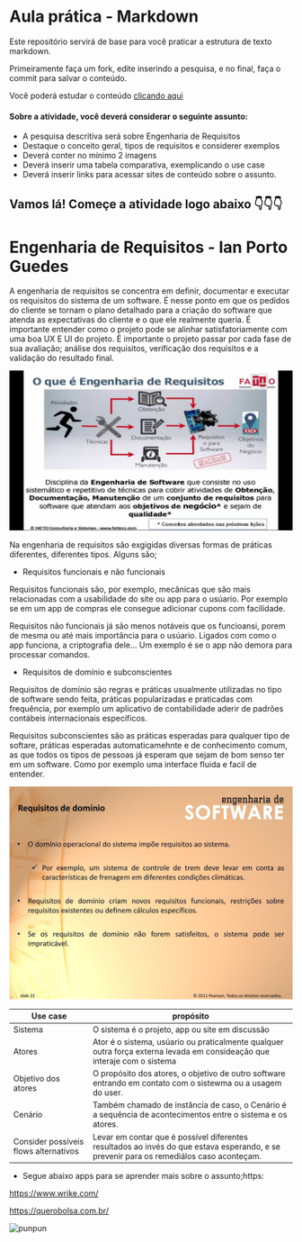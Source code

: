 # Aula prática - Markdown

Este repositório servirá de base para você praticar a estrutura de texto markdown. 

Primeiramente faça um fork, edite inserindo a pesquisa, e no final, faça o commit para salvar o conteúdo.

Você poderá estudar o conteúdo [clicando aqui](https://docs.pipz.com/central-de-ajuda/learning-center/guia-basico-de-markdown#open)

#### Sobre a atividade, você deverá considerar o seguinte assunto:

- A pesquisa descritiva será sobre Engenharia de Requisitos
- Destaque o conceito geral, tipos de requisitos e considerer exemplos
- Deverá conter no mínimo 2 imagens
- Deverá inserir uma tabela comparativa, exemplicando o use case
- Deverá inserir links para acessar sites de conteúdo sobre o assunto.


## Vamos lá! Começe a atividade logo abaixo 👇👇👇


# Engenharia de Requisitos - Ian Porto Guedes

 A engenharia de requisitos se concentra em definir, documentar e executar os requisitos do sistema de um software. É nesse ponto em que os pedidos do cliente se tornam o plano detalhado para a criação do software que atenda as expectativas do cliente e o que ele realmente queria. É importante entender como o projeto pode se alinhar satisfatoriamente com uma boa UX E UI do projeto.
 É importante o projeto passar por cada fase de sua avaliação; análise dos requisitos, verificação dos requisitos e a validação do resultado final.

![engenho](https://github.com/Netuno456/aulaMarkdown/blob/main/engenho.jpg?raw=true)

Na engenharia de requisitos são exgigidas diversas formas  de práticas diferentes, diferentes tipos. Alguns são;

* Requisitos funcionais e não funcionais

Requisitos funcionais são, por exemplo, mecânicas que são mais relacionadas com a usabilidade do site ou app para o usúario. Por exemplo se em um app de compras ele consegue adicionar cupons com facilidade.

Requisitos não funcionais já são menos notáveis que os funcioansi, porem de mesma ou até mais importância para o usúario. Ligados com como o app funciona, a criptografia dele... Um exemplo é se o app não demora para processar comandos.

* Requisitos de domínio e subconscientes

 Requisitos de domínio são regras e práticas usualmente utilizadas no tipo de software sendo feita, práticas popularizadas e praticadas com frequência, por exemplo um aplicativo de contabilidade aderir de padrões contábeis internacionais específicos.

Requisitos subconscientes são as práticas esperadas para qualquer tipo de softare, práticas esperadas automaticamehnte e de conhecimento comum, as que todos os tipos de pessoas já esperam que sejam de bom senso ter em um software. Como por exemplo uma interface fluida e facil de entender.
 
![REQUISITOS](https://github.com/Netuno456/aulaMarkdown/blob/main/Requisitos+de+dom%C3%ADnio+O+dom%C3%ADnio+operacional+do+sistema+imp%C3%B5e+requisitos+ao+sistema..jpg?raw=true)

Use case | propósito
-------- | --------
Sistema  | O sistema é o projeto, app ou site em discussão
Atores   | Ator é o sistema, usúario ou praticalmente qualquer outra força externa levada em consideação que interaje com o sistema
Objetivo dos atores   | O propósito dos atores, o objetivo de outro software entrando em contato com o sistewma ou a usagem do user.
Cenário   | Também chamado de instância de caso, o Cenário é a sequência de acontecimentos entre o sistema e os atores.
Consider possíveis flows alternativos | Levar em contar que é possível diferentes resultados ao invés do que estava esperando, e se prevenir para os remediálos caso aconteçam.


* Segue abaixo apps para se aprender mais sobre o assunto;https:
 
https://www.wrike.com/
 
https://querobolsa.com.br/




![punpun](https://github.com/Netuno456/aulaMarkdown/blob/Netuno(Ian)/bestmanga6.jpg?raw=true)
